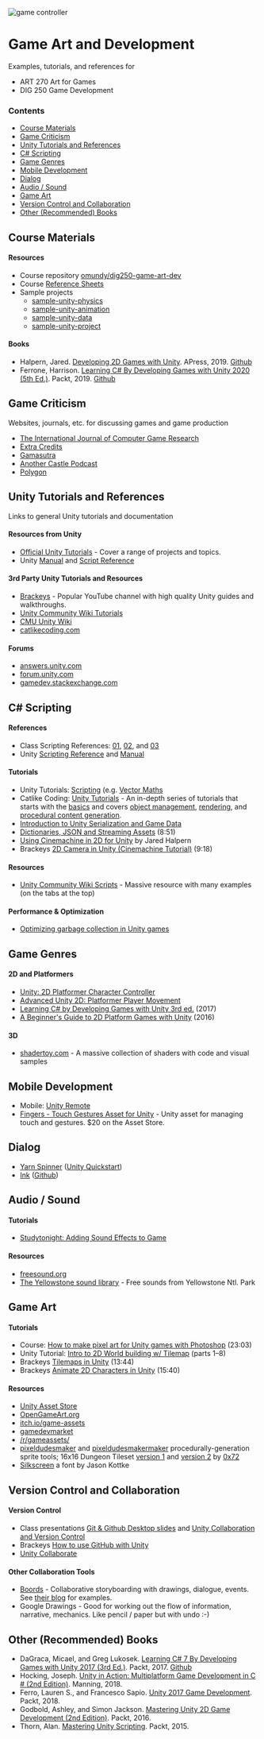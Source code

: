 
![game controller](reference-sheets/images/controller-xs.png)

<h1>Game Art and Development</h1>

Examples, tutorials, and references for

- ART 270 Art for Games
- DIG 250 Game Development



### Contents

<!-- TOC depthFrom:2 depthTo:2 withLinks:1 updateOnSave:1 orderedList:0 -->

- [Course Materials](#course-materials)
- [Game Criticism](#game-criticism)
- [Unity Tutorials and References](#unity-tutorials-and-references)
- [C# Scripting](#c-scripting)
- [Game Genres](#game-genres)
- [Mobile Development](#mobile-development)
- [Dialog](#dialog)
- [Audio / Sound](#audio-sound)
- [Game Art](#game-art)
- [Version Control and Collaboration](#version-control-and-collaboration)
- [Other (Recommended) Books](#other-recommended-books)

<!-- /TOC -->





## Course Materials


#### Resources
- Course repository [omundy/dig250-game-art-dev](https://github.com/omundy/dig250-game-art-dev)
- Course [Reference Sheets](reference-sheets/)
- Sample projects
	- [sample-unity-physics](https://github.com/omundy/sample-unity-physics)
	- [sample-unity-animation](https://github.com/omundy/sample-unity-animation)
	- [sample-unity-data](https://github.com/omundy/sample-unity-data)
	- [sample-unity-project](https://github.com/omundy/sample-unity-project)


#### Books

- Halpern, Jared. [Developing 2D Games with Unity](). APress, 2019. [Github](https://github.com/Apress/Devel-2D-Games-Unity)
- Ferrone, Harrison. [Learning C# By Developing Games with Unity 2020 (5th Ed.)](https://www.packtpub.com/product/learning-c-by-developing-games-with-unity-2020-fifth-edition/9781800207806). Packt, 2019. [Github](https://github.com/PacktPublishing/Learning-C-8-by-Developing-Games-with-Unity-2020)






## Game Criticism

Websites, journals, etc. for discussing games and game production

- [The International Journal of Computer Game Research](http://gamestudies.org/)
- [Extra Credits](https://www.youtube.com/playlist?list=PLB9B0CA00461BB187)
- [Gamasutra](http://www.gamasutra.com/)
- [Another Castle Podcast](http://gamedesignadvance.com/?page_id=1616)
- [Polygon](https://www.polygon.com/)






## Unity Tutorials and References

Links to general Unity tutorials and documentation

#### Resources from Unity
- [Official Unity Tutorials](https://learn.unity.com/) - Cover a range of projects and topics.
- Unity [Manual](https://docs.unity3d.com/Manual/) and [Script Reference](https://docs.unity3d.com/ScriptReference/index.html)

#### 3rd Party Unity Tutorials and Resources
- [Brackeys](https://www.youtube.com/brackeys/) - Popular YouTube channel with high quality Unity guides and walkthroughs.
- [Unity Community Wiki Tutorials](http://wiki.unity3d.com/index.php/Tutorials)
- [CMU Unity Wiki](https://wiki2.etc.cmu.edu/index.php/Unity_Main_Page)
- [catlikecoding.com](https://catlikecoding.com/)

#### Forums
- [answers.unity.com](https://answers.unity.com)
- [forum.unity.com](https://forum.unity.com/)
- [gamedev.stackexchange.com](https://gamedev.stackexchange.com/)










## C# Scripting

#### References
- Class Scripting References: [01](reference-sheets/Unity-Scripting-01.md), [02](reference-sheets/Unity-Scripting-02.md), and [03](reference-sheets/Unity-Scripting-03.md)
- Unity [Scripting Reference](https://docs.unity3d.com/ScriptReference/index.html) and [Manual](https://docs.unity3d.com/Manual/ScriptingSection.html)

#### Tutorials
- Unity Tutorials: [Scripting](https://unity3d.com/learn/tutorials/s/scripting) (e.g. [Vector Maths](https://unity3d.com/learn/tutorials/topics/scripting/vector-maths)
- Catlike Coding: [Unity Tutorials](https://catlikecoding.com/unity/tutorials/) - An in-depth series of tutorials that starts with the [basics](https://catlikecoding.com/unity/tutorials/basics/) and covers [object management](https://catlikecoding.com/unity/tutorials/object-management/), [rendering](https://catlikecoding.com/unity/tutorials/rendering/), and [procedural content generation](https://catlikecoding.com/unity/tutorials/).
- [Introduction to Unity Serialization and Game Data](https://www.gamasutra.com/blogs/VivekTank/20180731/323248/Introduction_to_Unity_Serialization_and_Game_Data.php)
- [Dictionaries, JSON and Streaming Assets](https://www.youtube.com/watch?v=kox9EuSQL48) (8:51)
- [Using Cinemachine in 2D for Unity](https://medium.com/@jaredehalpern/using-cinemachine-in-2d-for-unity-f35dd394326d) by Jared Halpern
- Brackeys [2D Camera in Unity (Cinemachine Tutorial)](https://www.youtube.com/watch?v=2jTY11Am0Ig) (9:18)

#### Resources
- [Unity Community Wiki Scripts](http://wiki.unity3d.com/index.php/Scripts/General) - Massive resource with many examples (on the tabs at the top)

#### Performance & Optimization
- [Optimizing garbage collection in Unity games](https://unity3d.com/learn/tutorials/topics/performance-optimization/optimizing-garbage-collection-unity-games)






## Game Genres

#### 2D and Platformers
- [Unity: 2D Platformer Character Controller](https://learn.unity.com/tutorial/live-session-2d-platformer-character-controller)
- [Advanced Unity 2D: Platformer Player Movement](https://www.lynda.com/Unity-tutorials/Advanced-Unity-2D-Platformer-Player-Movement/367449-2.html)
- [Learning C# by Developing Games with Unity 3rd ed.](https://www.amazon.com/Learning-Developing-Games-Unity-2017/dp/1788478924) (2017)
- [A Beginner's Guide to 2D Platform Games with Unity](https://www.amazon.com/Beginners-Guide-Platform-Games-Unity/dp/1520118171) (2016)

#### 3D
- [shadertoy.com](https://www.shadertoy.com/) - A massive collection of shaders with code and visual samples

## Mobile Development
- Mobile: [Unity Remote](https://docs.unity3d.com/Manual/UnityRemote5.html)
- [Fingers - Touch Gestures Asset for Unity](https://assetstore.unity.com/packages/tools/input-management/fingers-touch-gestures-for-unity-41076) - Unity asset for managing touch and gestures. $20 on the Asset Store.






## Dialog

- [Yarn Spinner](https://github.com/thesecretlab/YarnSpinner) ([Unity Quickstart](https://github.com/thesecretlab/YarnSpinner/blob/master/Documentation/YarnSpinner-Unity/YarnSpinner-with-Unity-QuickStart.md))
- [Ink](https://www.inklestudios.com/ink/) ([Github](https://github.com/inkle/ink-unity-integration))







## Audio / Sound

#### Tutorials
- [Studytonight: Adding Sound Effects to Game](https://www.studytonight.com/game-development-in-2D/audio-in-unity)

#### Resources
- [freesound.org](https://freesound.org/)
- [The Yellowstone sound library](https://www.nps.gov/yell/learn/photosmultimedia/soundlibrary.htm) - Free sounds from Yellowstone Ntl. Park




## Game Art

#### Tutorials
- Course: [How to make pixel art for Unity games with Photoshop](https://www.youtube.com/watch?v=EHtpluQHq8Q&ab_channel=OwenMundy) (23:03)
- Unity Tutorial: [Intro to 2D World building w/ Tilemap](https://unity3d.com/learn/tutorials/topics/2d-game-creation/intro-2d-world-building-w-tilemap?playlist=17093) (parts 1–8)
- Brackeys [Tilemaps in Unity](https://www.youtube.com/watch?v=ryISV_nH8qw) (13:44)
- Brackeys [Animate 2D Characters in Unity](https://www.youtube.com/watch?v=eXIuizGzY2A) (15:40)

#### Resources
- [Unity Asset Store](https://assetstore.unity.com)
- [OpenGameArt.org](https://OpenGameArt.org)
- [itch.io/game-assets](https://itch.io/game-assets/free)
- [gamedevmarket](https://www.gamedevmarket.net/)
- [/r/gameassets/](https://www.reddit.com/r/gameassets/)
- [pixeldudesmaker](https://0x72.itch.io/pixeldudesmaker) and [pixeldudesmakermaker](https://0x72.itch.io/pixeldudesmakermaker) procedurally-generation sprite tools; 16x16 Dungeon Tileset [version 1](https://0x72.itch.io/16x16-dungeon-tileset) and [version 2](https://0x72.itch.io/dungeontileset-ii) by [0x72](https://0x72.itch.io)
- [Silkscreen](https://www.1001fonts.com/silkscreen-font.html) a font by Jason Kottke







## Version Control and Collaboration

#### Version Control
- Class presentations [Git & Github Desktop slides](https://docs.google.com/presentation/d/1vtK6LoqwF4rQQZZy-ovuEgsYUwwMRXsqDVMOjAPSBt0/edit) and [Unity Collaboration and Version Control](https://docs.google.com/presentation/d/1phoKp9d7BjhM0scs78rim6DtcUGoJAy4L31eDrR3zGE/edit#slide=id.g432bd6f119_0_0)
- Brackeys [How to use GitHub with Unity](https://www.youtube.com/watch?v=qpXxcvS-g3g)
- [Unity Collaborate](https://unity3d.com/unity/features/collaborate)

#### Other Collaboration Tools
- [Boords](https://boords.com/) - Collaborative storyboarding with drawings, dialogue, events. See [their blog](https://boords.com/blog/) for examples.
- Google Drawings - Good for working out the flow of information, narrative, mechanics. Like pencil / paper but with undo :-)








## Other (Recommended) Books
- DaGraca, Micael, and Greg Lukosek. [Learning C# 7 By Developing Games with Unity 2017 (3rd Ed.)](https://www.packtpub.com/game-development/learning-c-7-developing-games-unity-2017-third-edition). Packt, 2017. [Github](https://github.com/PacktPublishing/Learning-C-7-By-Developing-Games-with-Unity-2017-Third-Edition)
- Hocking, Joseph. [Unity in Action: Multiplatform Game Development in C # (2nd Edition)](https://www.manning.com/books/unity-in-action-second-edition). Manning, 2018.
- Ferro, Lauren S., and Francesco Sapio. [Unity 2017 Game Development](https://www.packtpub.com/game-development/unity-2017-2d-game-development-projects). Packt, 2018.
- Godbold, Ashley, and Simon Jackson. [Mastering Unity 2D Game Development (2nd Edition)](https://www.oreilly.com/library/view/mastering-unity-2d/9781786463456/). Packt, 2016.
- Thorn, Alan. [Mastering Unity Scripting](https://www.amazon.com/dp/B00SYOBY2C/ref=dp-kindle-redirect?_encoding=UTF8&btkr=1). Packt, 2015.
